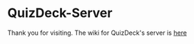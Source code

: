 # QuizDeck-Server
Thank you for visiting. The wiki for QuizDeck's server is [here](https://github.com/bcroden/QuizDeck-Server/wiki)
